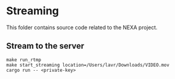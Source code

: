 # Streaming

This folder contains source code related to the NEXA project.

## Stream to the server

```shell
make run_rtmp
make start_streaming location=/Users/lavr/Downloads/VIDEO.mov
cargo run -- <private-key>
```
